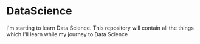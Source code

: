 # DataScience
I'm starting to learn Data Science. This repository will contain all the things which I'll learn while my journey to Data Science
